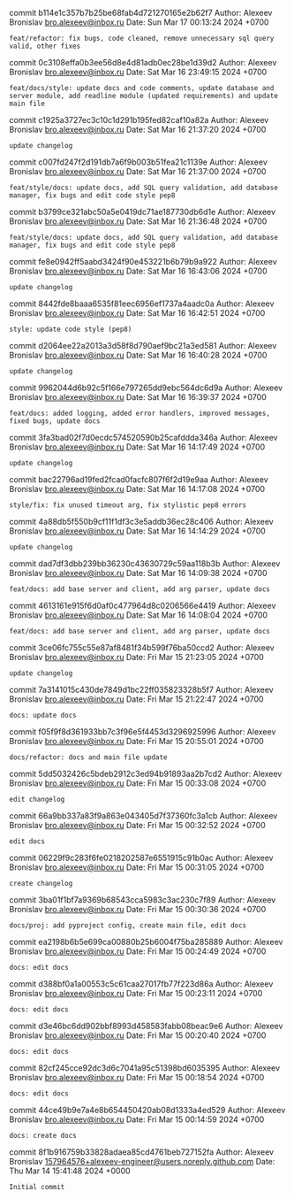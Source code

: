 commit b114e1c357b7b25be68fab4d721270165e2b62f7
Author: Alexeev Bronislav <bro.alexeev@inbox.ru>
Date:   Sun Mar 17 00:13:24 2024 +0700

    feat/refactor: fix bugs, code cleaned, remove unnecessary sql query valid, other fixes

commit 0c3108effa0b3ee56d8e4d81adb0ec28be1d39d2
Author: Alexeev Bronislav <bro.alexeev@inbox.ru>
Date:   Sat Mar 16 23:49:15 2024 +0700

    feat/docs/style: update docs and code comments, update database and server module, add readline module (updated requirements) and update main file

commit c1925a3727ec3c10c1d291b195fed82caf10a82a
Author: Alexeev Bronislav <bro.alexeev@inbox.ru>
Date:   Sat Mar 16 21:37:20 2024 +0700

    update changelog

commit c007fd247f2d191db7a6f9b003b51fea21c1139e
Author: Alexeev Bronislav <bro.alexeev@inbox.ru>
Date:   Sat Mar 16 21:37:00 2024 +0700

    feat/style/docs: update docs, add SQL query validation, add database manager, fix bugs and edit code style pep8

commit b3799ce321abc50a5e0419dc71ae187730db6d1e
Author: Alexeev Bronislav <bro.alexeev@inbox.ru>
Date:   Sat Mar 16 21:36:48 2024 +0700

    feat/style/docs: update docs, add SQL query validation, add database manager, fix bugs and edit code style pep8

commit fe8e0942ff5aabd3424f90e453221b6b79b9a922
Author: Alexeev Bronislav <bro.alexeev@inbox.ru>
Date:   Sat Mar 16 16:43:06 2024 +0700

    update changelog

commit 8442fde8baaa6535f81eec6956ef1737a4aadc0a
Author: Alexeev Bronislav <bro.alexeev@inbox.ru>
Date:   Sat Mar 16 16:42:51 2024 +0700

    style: update code style (pep8)

commit d2064ee22a2013a3d58f8d790aef9bc21a3ed581
Author: Alexeev Bronislav <bro.alexeev@inbox.ru>
Date:   Sat Mar 16 16:40:28 2024 +0700

    update changelog

commit 9962044d6b92c5f166e797265dd9ebc564dc6d9a
Author: Alexeev Bronislav <bro.alexeev@inbox.ru>
Date:   Sat Mar 16 16:39:37 2024 +0700

    feat/docs: added logging, added error handlers, improved messages, fixed bugs, update docs

commit 3fa3bad02f7d0ecdc574520590b25cafddda346a
Author: Alexeev Bronislav <bro.alexeev@inbox.ru>
Date:   Sat Mar 16 14:17:49 2024 +0700

    update changelog

commit bac22796ad19fed2fcad0facfc807f6f2d19e9aa
Author: Alexeev Bronislav <bro.alexeev@inbox.ru>
Date:   Sat Mar 16 14:17:08 2024 +0700

    style/fix: fix unused timeout arg, fix stylistic pep8 errors

commit 4a88db5f550b9cf11f1df3c3e5addb36ec28c406
Author: Alexeev Bronislav <bro.alexeev@inbox.ru>
Date:   Sat Mar 16 14:14:29 2024 +0700

    update changelog

commit dad7df3dbb239bb36230c43630729c59aa118b3b
Author: Alexeev Bronislav <bro.alexeev@inbox.ru>
Date:   Sat Mar 16 14:09:38 2024 +0700

    feat/docs: add base server and client, add arg parser, update docs

commit 4613161e915f6d0af0c477964d8c0206566e4419
Author: Alexeev Bronislav <bro.alexeev@inbox.ru>
Date:   Sat Mar 16 14:08:04 2024 +0700

    feat/docs: add base server and client, add arg parser, update docs

commit 3ce06fc755c55e87af8481f34b599f76ba50ccd2
Author: Alexeev Bronislav <bro.alexeev@inbox.ru>
Date:   Fri Mar 15 21:23:05 2024 +0700

    update changelog

commit 7a3141015c430de7849d1bc22ff035823328b5f7
Author: Alexeev Bronislav <bro.alexeev@inbox.ru>
Date:   Fri Mar 15 21:22:47 2024 +0700

    docs: update docs

commit f05f9f8d361933bb7c3f96e5f4453d3296925996
Author: Alexeev Bronislav <bro.alexeev@inbox.ru>
Date:   Fri Mar 15 20:55:01 2024 +0700

    docs/refactor: docs and main file update

commit 5dd5032426c5bdeb2912c3ed94b91893aa2b7cd2
Author: Alexeev Bronislav <bro.alexeev@inbox.ru>
Date:   Fri Mar 15 00:33:08 2024 +0700

    edit changelog

commit 66a9bb337a83f9a863e043405d7f37360fc3a1cb
Author: Alexeev Bronislav <bro.alexeev@inbox.ru>
Date:   Fri Mar 15 00:32:52 2024 +0700

    edit docs

commit 06229f9c283f6fe0218202587e6551915c91b0ac
Author: Alexeev Bronislav <bro.alexeev@inbox.ru>
Date:   Fri Mar 15 00:31:05 2024 +0700

    create changelog

commit 3ba01f1bf7a9369b68543cca5983c3ac230c7f89
Author: Alexeev Bronislav <bro.alexeev@inbox.ru>
Date:   Fri Mar 15 00:30:36 2024 +0700

    docs/proj: add pyproject config, create main file, edit docs

commit ea2198b6b5e699ca00880b25b6004f75ba285889
Author: Alexeev Bronislav <bro.alexeev@inbox.ru>
Date:   Fri Mar 15 00:24:49 2024 +0700

    docs: edit docs

commit d388bf0a1a00553c5c61caa27017fb77f223d86a
Author: Alexeev Bronislav <bro.alexeev@inbox.ru>
Date:   Fri Mar 15 00:23:11 2024 +0700

    docs: edit docs

commit d3e46bc6dd902bbf8993d458583fabb08beac9e6
Author: Alexeev Bronislav <bro.alexeev@inbox.ru>
Date:   Fri Mar 15 00:20:40 2024 +0700

    docs: edit docs

commit 82cf245cce92dc3d6c7041a95c51398bd6035395
Author: Alexeev Bronislav <bro.alexeev@inbox.ru>
Date:   Fri Mar 15 00:18:54 2024 +0700

    docs: edit docs

commit 44ce49b9e7a4e8b654450420ab08d1333a4ed529
Author: Alexeev Bronislav <bro.alexeev@inbox.ru>
Date:   Fri Mar 15 00:14:59 2024 +0700

    docs: create docs

commit 8f1b916759b33828adaea85cd4761beb727152fa
Author: Alexeev Bronislav <157964576+alexeev-engineer@users.noreply.github.com>
Date:   Thu Mar 14 15:41:48 2024 +0000

    Initial commit
